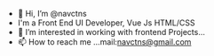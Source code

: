 - 👋 Hi, I’m @navctns
-  I'm a Front End UI Developer, Vue Js HTML/CSS
- 👀 I’m interested in working with frontend Projects...
- 📫 How to reach me ...mail:navctns@gmail.com

<!---
navctns/navctns is a ✨ special ✨ repository because its `README.md` (this file) appears on your GitHub profile.
You can click the Preview link to take a look at your changes.
--->
